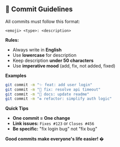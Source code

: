 ## 📝 Commit Guidelines

All commits must follow this format:

```
<emoji> <type>: <description>
```

**Rules:**
- Always write in **English**
- Use **lowercase** for description
- Keep description **under 50 characters**
- Use **imperative mood** (add, fix, not added, fixed)

**Examples**

```bash
git commit -m "✨ feat: add user login"
git commit -m "🔧 fix: resolve api timeout"
git commit -m "📖 docs: update readme"
git commit -m "♻️ refactor: simplify auth logic"
```

**Quick Tips**

- **One commit = One change**
- **Link issues:** `Fixes #123` or `Closes #456`
- **Be specific:** "fix login bug" not "fix bug"


**Good commits make everyone's life easier! �**